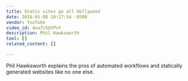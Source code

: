 ```yaml
---
title: Static sites go all Hollywood
date: 2016-01-08 10:17:54 -0500
vendor: YouTube
video_id: 4xu7c5UVPvY
description: Phil Hawksworth
tool: []
related_content: []

---
```

Phil Hawksworth explains the pros of automated workflows and statically generated websites like no one else.